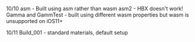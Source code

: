 10/10
asm - Built using asm rather than wasm 
asm2 - HBX doesn't work!
Gamma and GammTest - built using different wasm properties but wasm is unsupported on iOS11+

10/11
Build_001 - standard materials, default setup